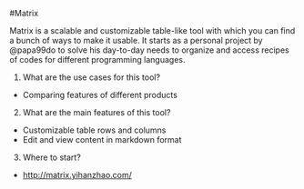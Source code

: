 #Matrix

Matrix is a scalable and customizable table-like tool with which you can find a bunch of ways to make it usable. It starts as a personal project by @papa99do to solve his day-to-day needs to organize and access recipes of codes for different programming languages.

1. What are the use cases for this tool?
  - Comparing features of different products

2. What are the main features of this tool?
  - Customizable table rows and columns
  - Edit and view content in markdown format

3. Where to start?
  - http://matrix.yihanzhao.com/<your matrix name>
 